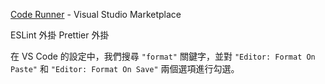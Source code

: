 [Code Runner](https://marketplace.visualstudio.com/items?itemName=formulahendry.code-runner) - Visual Studio Marketplace

ESLint 外掛 Prettier 外掛  
 
在 VS Code 的設定中，我們搜尋 `"format"` 關鍵字，並對 `"Editor: Format On Paste"` 和 `"Editor: Format On Save"` 兩個選項進行勾選。
